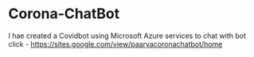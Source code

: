 # Corona-ChatBot
 I hae created a Covidbot using Microsoft Azure services to chat with bot click - https://sites.google.com/view/paaryacoronachatbot/home
